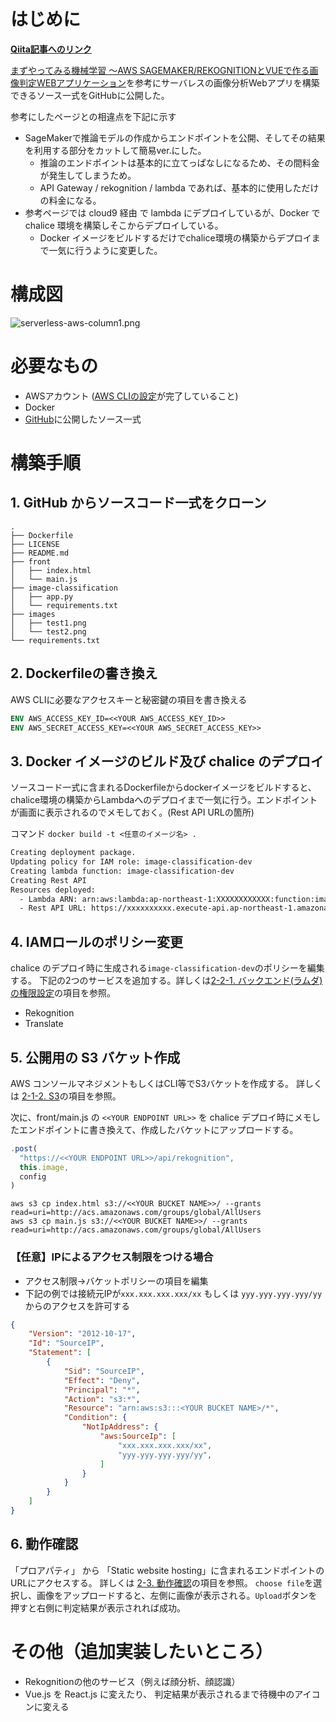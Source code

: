 
# はじめに

**[Qiita記事へのリンク](https://qiita.com/takanassyi/items/9684ce2230bae6683c91
)**

[まずやってみる機械学習 ～AWS SAGEMAKER/REKOGNITIONとVUEで作る画像判定WEBアプリケーション](http://www.intellilink.co.jp/article/column/ai-ml01.html)を参考にサーバレスの画像分析Webアプリを構築できるソース一式をGitHubに公開した。

参考にしたページとの相違点を下記に示す

- SageMakerで推論モデルの作成からエンドポイントを公開、そしてその結果を利用する部分をカットして簡易ver.にした。
  - 推論のエンドポイントは基本的に立てっぱなしになるため、その間料金が発生してしまうため。
  - API Gateway / rekognition / lambda であれば、基本的に使用しただけの料金になる。
- 参考ページでは cloud9 経由 で lambda にデプロイしているが、Docker で chalice 環境を構築しそこからデプロイしている。
  - Docker イメージをビルドするだけでchalice環境の構築からデプロイまで一気に行うように変更した。

# 構成図
![serverless-aws-column1.png](https://qiita-image-store.s3.ap-northeast-1.amazonaws.com/0/278110/8058715a-90ef-821b-a0a3-f3a50656cd7d.png)



# 必要なもの
- AWSアカウント ([AWS CLIの設定](https://docs.aws.amazon.com/ja_jp/cli/latest/userguide/cli-chap-configure.html)が完了していること)
- Docker
- [GitHub](https://github.com/takanassyi/serverless-aws-column01)に公開したソース一式


# 構築手順

## 1.  GitHub からソースコード一式をクローン


```
.
├── Dockerfile
├── LICENSE
├── README.md
├── front
│   ├── index.html
│   └── main.js
├── image-classification
│   ├── app.py
│   └── requirements.txt
├── images
│   ├── test1.png
│   └── test2.png
└── requirements.txt
```

## 2. Dockerfileの書き換え

AWS CLIに必要なアクセスキーと秘密鍵の項目を書き換える

```dockerfile
ENV AWS_ACCESS_KEY_ID=<<YOUR AWS_ACCESS_KEY_ID>>
ENV AWS_SECRET_ACCESS_KEY=<<YOUR AWS_SECRET_ACCESS_KEY>>
```

## 3. Docker イメージのビルド及び chalice のデプロイ
ソースコード一式に含まれるDockerfileからdockerイメージをビルドすると、chalice環境の構築からLambdaへのデプロイまで一気に行う。エンドポイントが画面に表示されるのでメモしておく。(Rest API URLの箇所)

コマンド
`docker build -t <任意のイメージ名> .`


```bash
Creating deployment package.
Updating policy for IAM role: image-classification-dev
Creating lambda function: image-classification-dev
Creating Rest API
Resources deployed:
  - Lambda ARN: arn:aws:lambda:ap-northeast-1:XXXXXXXXXXXX:function:image-classification-dev
  - Rest API URL: https://xxxxxxxxxx.execute-api.ap-northeast-1.amazonaws.com/api/
```

## 4. IAMロールのポリシー変更

chalice のデプロイ時に生成される`image-classification-dev`のポリシーを編集する。
下記の2つのサービスを追加する。詳しくは[2-2-1. バックエンド(ラムダ) の権限設定](http://www.intellilink.co.jp/article/column/ai-ml02.html)の項目を参照。

- Rekognition
- Translate

## 5. 公開用の S3 バケット作成

AWS コンソールマネジメントもしくはCLI等でS3バケットを作成する。
詳しくは [2-1-2. S3](http://www.intellilink.co.jp/article/column/ai-ml02.html)の項目を参照。

次に、front/main.js の `<<YOUR ENDPOINT URL>>` を chalice デプロイ時にメモしたエンドポイントに書き換えて、作成したバケットにアップロードする。

```javascript
.post(
  "https://<<YOUR ENDPOINT URL>>/api/rekognition",
  this.image,
  config
)
```

```
aws s3 cp index.html s3://<<YOUR BUCKET NAME>>/ --grants read=uri=http://acs.amazonaws.com/groups/global/AllUsers
aws s3 cp main.js s3://<<YOUR BUCKET NAME>>/ --grants read=uri=http://acs.amazonaws.com/groups/global/AllUsers
```

### 【任意】IPによるアクセス制限をつける場合

- アクセス制限→バケットポリシーの項目を編集
- 下記の例では接続元IPが`xxx.xxx.xxx.xxx/xx` もしくは `yyy.yyy.yyy.yyy/yy`からのアクセスを許可する


```json
{
    "Version": "2012-10-17",
    "Id": "SourceIP",
    "Statement": [
        {
            "Sid": "SourceIP",
            "Effect": "Deny",
            "Principal": "*",
            "Action": "s3:*",
            "Resource": "arn:aws:s3:::<YOUR BUCKET NAME>/*",
            "Condition": {
                "NotIpAddress": {
                    "aws:SourceIp": [
                        "xxx.xxx.xxx.xxx/xx",
                        "yyy.yyy.yyy.yyy/yy",
                    ]
                }
            }
        }
    ]
}
```


## 6. 動作確認

「プロアパティ」 から 「Static website hosting」に含まれるエンドポイントのURLにアクセスする。
詳しくは [2-3. 動作確認](http://www.intellilink.co.jp/article/column/ai-ml02.html)の項目を参照。
`choose file`を選択し、画像をアップロードすると、左側に画像が表示される。`Upload`ボタンを押すと右側に判定結果が表示されれば成功。

# その他（追加実装したいところ）

- Rekognitionの他のサービス（例えば顔分析、顔認識）
- Vue.js を React.js に変えたり、 判定結果が表示されるまで待機中のアイコンに変える
